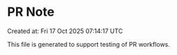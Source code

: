 # PR Note

Created at: Fri 17 Oct 2025 07:14:17 UTC

This file is generated to support testing of PR workflows.
